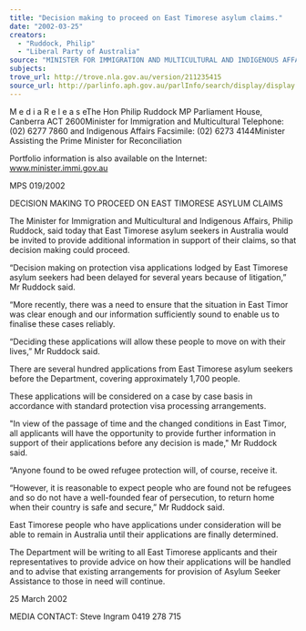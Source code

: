 ```yaml
---
title: "Decision making to proceed on East Timorese asylum claims."
date: "2002-03-25"
creators:
  - "Ruddock, Philip"
  - "Liberal Party of Australia"
source: "MINISTER FOR IMMIGRATION AND MULTICULTURAL AND INDIGENOUS AFFAIRS"
subjects:
trove_url: http://trove.nla.gov.au/version/211235415
source_url: http://parlinfo.aph.gov.au/parlInfo/search/display/display.w3p;query=Id%3A%22media/pressrel/JU666%22
---
```


 M e d i a  R e l e a s eThe Hon Philip Ruddock MP Parliament House, Canberra ACT 2600Minister for Immigration and Multicultural Telephone: (02) 6277 7860  and Indigenous Affairs Facsimile: (02) 6273 4144Minister Assisting the Prime Minister for Reconciliation

 Portfolio information is also available on the Internet:  www.minister.immi.gov.au

 MPS 019/2002

 DECISION MAKING TO PROCEED ON EAST TIMORESE ASYLUM CLAIMS

 The Minister for Immigration and Multicultural and Indigenous Affairs, Philip Ruddock, said  today  that  East  Timorese  asylum  seekers  in  Australia  would  be  invited  to provide  additional  information  in  support  of  their  claims,  so  that  decision  making could proceed.

 “Decision  making  on  protection  visa  applications  lodged  by  East  Timorese  asylum seekers had been delayed for several years because of litigation,” Mr Ruddock said.

 “More recently, there was a need to ensure that the situation in East Timor was clear enough  and  our  information  sufficiently  sound  to  enable  us  to  finalise  these  cases reliably.

 “Deciding these applications will allow these people to move on with their lives,” Mr Ruddock said.

 There  are several hundred applications from  East  Timorese  asylum  seekers  before the Department, covering approximately 1,700 people.

 These  applications  will  be  considered  on  a  case  by  case  basis  in  accordance  with standard protection visa processing arrangements.

 "In  view  of  the  passage  of  time  and  the  changed  conditions  in  East  Timor,  all applicants will have the opportunity to provide further information in support of their applications before any decision is made," Mr Ruddock said.

 “Anyone found to be owed refugee protection will, of course, receive it.

 “However, it is reasonable to expect people who are found not be refugees and so do not  have  a  well-founded  fear  of  persecution,  to  return  home  when  their  country  is safe and secure,” Mr Ruddock said.

 East  Timorese  people  who  have  applications  under  consideration  will  be  able  to remain in Australia until their applications are finally determined.

 The  Department  will  be  writing  to  all  East  Timorese  applicants  and  their representatives  to  provide  advice  on  how  their  applications  will  be  handled  and  to advise that existing arrangements for provision of Asylum Seeker Assistance to those in need will continue.

 25 March 2002

 MEDIA CONTACT:  Steve Ingram  0419 278 715

